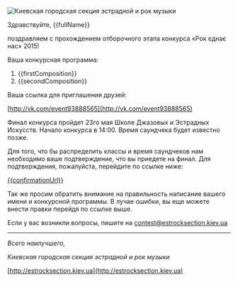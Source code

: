 ![Киевская городская секция эстрадной и рок музыки]({{logoSrc}})

Здравствуйте, {{fullName}}

поздравляем с прохождением отборочного этапа конкурса «Рок єднає нас» 2015!

Ваша конкурсная программа:

1. {{firstComposition}}
2. {{secondComposition}}

Ваша ссылка для приглашения друзей:

[http://vk.com/event93888565](http://vk.com/event93888565)

Финал конкурса пройдет 23го мая Школе Джазовых и Эстрадных Искусств. Начало конкурса в 14:00. Время саундчека будет известно позже.

Для того, что бы распределить классы и время саундчеков нам необходимо ваше подтверждение, что вы приедете на финал.
Для подтверждения, пожалуйста, перейдите по ссылке ниже:

[{{confirmationUrl}}]({{confirmationUrl}})

Так же просим обратить внимание на правильность написание вашего имени и конкурсной программы. В лучае ошибки, вы еще можете внести правки перейдя по ссылке выше.

Если у вас возникли вопросы, пишите на [contest@estrocksection.kiev.ua](mailto:contest@estrocksection.kiev.ua)

---

*Всего наилучшего,*

*Киевская городская секция эстрадной и рок музыки*

[http://estrocksection.kiev.ua](http://estrocksection.kiev.ua)
